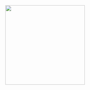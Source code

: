 <img src = "https://github.com/Dhruv-Kathiriya/co-flutter_Contanier_Open_Door_design/assets/150034575/77aaa147-f134-4b65-aba0-496fd003c257" width = "250" >

